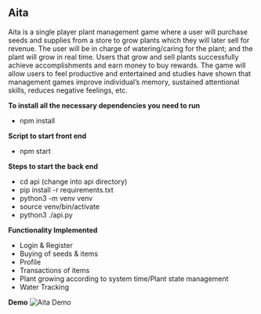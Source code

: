 ## Aita

Aita is a single player plant management game where a user will purchase seeds and supplies from a store to grow plants which they will later sell for revenue. The user will be in charge of watering/caring for the plant; and the plant will grow in real time. Users that grow and sell plants successfully achieve accomplishments and earn money to buy rewards. The game will allow users to feel productive and entertained and studies have shown that management games improve individual’s memory, sustained attentional skills, reduces negative feelings, etc.

**To install all the necessary dependencies you need to run**
- npm install

**Script to start front end**
- npm start

**Steps to start the back end**
- cd api (change into api directory)
- pip install -r requirements.txt
- python3 -m venv venv
- source venv/bin/activate
-  python3 ./api.py

**Functionality Implemented**
- Login & Register
- Buying of seeds & items
- Profile
- Transactions of items
- Plant growing according to system time/Plant state management
- Water Tracking

**Demo**
![Aita Demo](Aita-Demo.gif)
